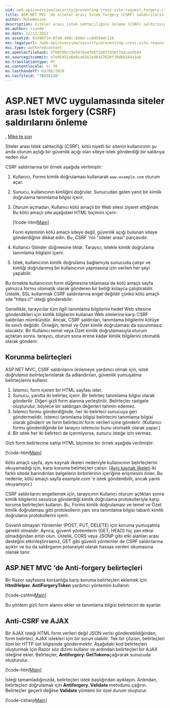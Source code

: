 ```yaml
---
uid: web-api/overview/security/preventing-cross-site-request-forgery-csrf-attacks
title: ASP.NET MVC 'de siteler arası Istek forgery (CSRF) saldırılarını önleme
author: MikeWasson
description: Siteler arası istek sahteciliğini önleme (CSRF) saldırısını ve ASP.NET Web MVC 'de Anti-CSRF ölçülerinin nasıl uygulanacağını açıklar.
ms.author: riande
ms.date: 12/12/2012
ms.assetid: 81d46f14-8f48-4d8c-830d-cc8d594dc11b
msc.legacyurl: /web-api/overview/security/preventing-cross-site-request-forgery-csrf-attacks
msc.type: authoredcontent
ms.openlocfilehash: 5fb0f8bcc9e587ba4fbbf2b857d3bf7adcaafb94
ms.sourcegitcommit: e7e91932a6e91a63e2e46417626f39d6b244a3ab
ms.translationtype: MT
ms.contentlocale: tr-TR
ms.lasthandoff: 03/06/2020
ms.locfileid: "78555120"
---
```

# <a name="preventing-cross-site-request-forgery-csrf-attacks-in-aspnet-mvc-application"></a>ASP.NET MVC uygulamasında siteler arası Istek forgery (CSRF) saldırılarını önleme

, [Mike te son](https://github.com/MikeWasson)

Siteler arası Istek sahteciliği (CSRF), kötü niyetli bir sitenin kullanıcının şu anda oturum açtığı bir güvenlik açığı olan siteye istek gönderdiği bir saldırıya neden olur

CSRF saldırılarına bir örnek aşağıda verilmiştir:

1. Kullanıcı, Forms kimlik doğrulaması kullanarak `www.example.com` oturum açar.
2. Sunucu, kullanıcının kimliğini doğrular. Sunucudan gelen yanıt bir kimlik doğrulama tanımlama bilgisi içerir.
3. Oturum açmadan, Kullanıcı kötü amaçlı bir Web sitesi ziyaret ettiğinde. Bu kötü amaçlı site aşağıdaki HTML biçimini içerir: 

    [!code-html[Main](preventing-cross-site-request-forgery-csrf-attacks/samples/sample1.html)]

    Form eyleminin kötü amaçlı siteye değil, güvenlik açığı bulunan siteye gönderdiğine dikkat edin. Bu, CSRF 'nin "siteler arası" parçasıdır.
4. Kullanıcı Gönder düğmesine tıklar. Tarayıcı, istekle kimlik doğrulama tanımlama bilgisini içerir.
5. İstek, kullanıcının kimlik doğrulama bağlamıyla sunucuda çalışır ve kimliği doğrulanmış bir kullanıcının yapmasına izin verilen her şeyi yapabilir.

Bu örnekte kullanıcının form düğmesine tıklamasa da kötü amaçlı sayfa yalnızca formu otomatik olarak gönderen bir betiği kolayca çalıştırabilir. Üstelik, SSL kullanmak CSRF saldırılarına engel değildir çünkü kötü amaçlı site "https://" isteği gönderebilir.

Genellikle, tarayıcılar tüm ilgili tanımlama bilgilerini hedef Web sitesine gönderdikleri için kimlik bilgilerini kullanan Web sitelerine karşı CSRF saldırıları mümkündür. Ancak, CSRF saldırıları, tanımlama bilgilerini kötüye ile sınırlı değildir. Örneğin, temel ve Özet kimlik doğrulaması da savunmasız olacaktır. Bir Kullanıcı temel veya Özet kimlik doğrulamasıyla oturum açtıktan sonra. tarayıcı, oturum sona erene kadar kimlik bilgilerini otomatik olarak gönderir.

## <a name="anti-forgery-tokens"></a>Korunma belirteçleri

ASP.NET MVC, CSRF saldırılarını önlemeye yardımcı olmak için, *istek doğrulama belirteçleri*olarak da adlandırılan, güvenlik yumuşatma belirteçlerini kullanır.

1. İstemci, form içeren bir HTML sayfası ister.
2. Sunucu, yanıtta iki belirteç içerir. Bir belirteç tanımlama bilgisi olarak gönderilir. Diğeri gizli form alanına yerleştirilir. Belirteçler rastgele oluşturulur, böylece bir saldırgan değerleri tahmin edemez.
3. İstemci formu gönderdiğinde, her iki belirteci sunucuya geri göndermelidir. İstemci tanımlama bilgisi belirtecini tanımlama bilgisi olarak gönderir ve form belirtecini form verileri içine gönderir. (Kullanıcı formu gönderdiğinde bir tarayıcı istemcisi bunu otomatik olarak yapar.)
4. Bir istek her iki belirteci de içermiyorsa, sunucu isteğe izin vermez.

Gizli form belirtecine sahip HTML biçimine bir örnek aşağıda verilmiştir:

[!code-html[Main](preventing-cross-site-request-forgery-csrf-attacks/samples/sample2.html)]

Kötü amaçlı sayfa, aynı kaynak ilkeleri nedeniyle kullanıcının belirteçlerini okuyamadığı için, karşı koruma belirteçleri çalışır. ([Aynı kaynak ilkeleri](http://www.w3.org/Security/wiki/Same_Origin_Policy) iki farklı sitede barındırılan belgelerin birbirlerinin içeriğine erişmesini önler. Bu nedenle, kötü amaçlı sayfa example.com 'e istek gönderebilir, ancak yanıtı okuyamıyor.)

CSRF saldırılarını engellemek için, tarayıcının Kullanıcı oturum açtıktan sonra kimlik bilgilerini sessizce gönderdiği kimlik doğrulama protokolleriyle karşı koruma belirteçleri kullanın. Bu, Forms kimlik doğrulaması ve temel ve Özet kimlik doğrulaması gibi protokollerin yanı sıra tanımlama bilgisi tabanlı kimlik doğrulama protokollerini içerir.

Güvenli olmayan Yöntemler (POST, PUT, DELETE) için koruma yumuşatma gerekli olmalıdır. Ayrıca, güvenli yöntemlerin (GET, HEAD) hiç yan etkisi olmadığından emin olun. Üstelik, CORS veya JSONP gibi etki alanları arası desteğini etkinleştirirseniz, GET gibi güvenli yöntemler de CSRF saldırılarına açıktır ve bu da saldırganın potansiyel olarak hassas verileri okumasına olanak tanır.

## <a name="anti-forgery-tokens-in-aspnet-mvc"></a>ASP.NET MVC 'de Anti-forgery belirteçleri

Bir Razor sayfasına korsanlığa karşı koruma belirteçleri eklemek için **HtmlHelper. AntiForgeryToken** yardımcı yöntemini kullanın:

[!code-cshtml[Main](preventing-cross-site-request-forgery-csrf-attacks/samples/sample3.cshtml)]

Bu yöntem gizli form alanını ekler ve tanımlama bilgisi belirtecini de ayarlar.

## <a name="anti-csrf-and-ajax"></a>Anti-CSRF ve AJAX

Bir AJAX isteği HTML form verileri değil JSON verisi gönderebildiğinden, form belirteci, AJAX istekleri için bir sorun olabilir. Tek bir çözüm, belirteçleri özel bir HTTP üst bilgisinde göndermektir. Aşağıdaki kod belirteçleri oluşturmak için Razor söz dizimi kullanır ve ardından belirteçleri bir AJAX isteğine ekler. Belirteçler, **Antiforgery. GetTokens**çağırarak sunucuda oluşturulur.

[!code-html[Main](preventing-cross-site-request-forgery-csrf-attacks/samples/sample4.html)]

İsteği tamamladığınızda, belirteçleri istek başlığından ayıklayın. Ardından, belirteçleri doğrulamak için **Antiforgery. Validate** metodunu çağırın. Belirteçler geçerli değilse **Validate** yöntemi bir özel durum oluşturur.

[!code-csharp[Main](preventing-cross-site-request-forgery-csrf-attacks/samples/sample5.cs)]
